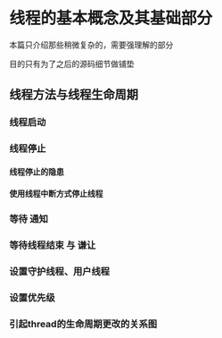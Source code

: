 # 线程的基本概念及其基础部分

本篇只介绍那些稍微复杂的，需要强理解的部分

目的只有为了之后的源码细节做铺垫

## 线程方法与线程生命周期

### 线程启动

### 线程停止

#### 线程停止的隐患
#### 使用线程中断方式停止线程

### 等待 通知

### 等待线程结束 与 谦让

### 设置守护线程、用户线程

### 设置优先级
<!-- ##
并发编程的艺术175页 需要使用 jstack命令的使用
 -->

### 引起thread的生命周期更改的关系图